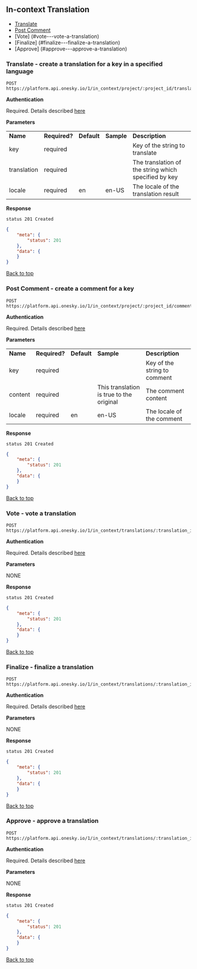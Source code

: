 ## In-context Translation
- [Translate](#translate---create-a-translation-for-a-key-in-a-specified-language)
- [Post Comment](#post-comment---create-a-comment-for-a-key)
- [Vote] (#vote---vote-a-translation)
- [Finalize] (#finalize---finalize-a-translation)
- [Approve] (#approve---approve-a-translation)


### Translate - create a translation for a key in a specified language

    POST https://platform.api.onesky.io/1/in_context/project/:project_id/translate

**Authentication**

Required. Details described [here](/README.md#authentication)

**Parameters**

<table>
    <tr>
        <td><strong>Name</strong></td>
        <td><strong>Required?</strong></td>
        <td><strong>Default</strong></td>
        <td><strong>Sample</strong></td>
        <td><strong>Description</strong></td>
    </tr>
    <tr>
        <td>key</td>
        <td>required</td>
        <td></td>
        <td></td>
        <td>Key of the string to translate</td>
    </tr>
    <tr>
        <td>translation</td>
        <td>required</td>
        <td></td>
        <td></td>
        <td>The translation of the string which specified by key</td>
    </tr>
    <tr>
        <td>locale</td>
        <td>required</td>
        <td>en</td>
        <td>en-US</td>
        <td>The locale of the translation result</td>
    </tr>
</table>

**Response**

```
status 201 Created
```
``` json
{
    "meta": {
        "status": 201
    },
    "data": {
    }
}
```

[Back to top](#in-context-translation)

### Post Comment - create a comment for a key

    POST https://platform.api.onesky.io/1/in_context/project/:project_id/comment

**Authentication**

Required. Details described [here](/README.md#authentication)

**Parameters**

<table>
    <tr>
        <td><strong>Name</strong></td>
        <td><strong>Required?</strong></td>
        <td><strong>Default</strong></td>
        <td><strong>Sample</strong></td>
        <td><strong>Description</strong></td>
    </tr>
    <tr>
        <td>key</td>
        <td>required</td>
        <td></td>
        <td></td>
        <td>Key of the string to comment</td>
    </tr>
    <tr>
        <td>content</td>
        <td>required</td>
        <td></td>
        <td>This translation is true to the original</td>
        <td>The comment content</td>
    </tr>
    <tr>
        <td>locale</td>
        <td>required</td>
        <td>en</td>
        <td>en-US</td>
        <td>The locale of the comment</td>
    </tr>
</table>

**Response**

```
status 201 Created
```
``` json
{
    "meta": {
        "status": 201
    },
    "data": {
    }
}
```
[Back to top](#in-context-translation)

### Vote - vote a translation

    POST https://platform.api.onesky.io/1/in_context/translations/:translation_id/vote

**Authentication**

Required. Details described [here](/README.md#authentication)

**Parameters**

NONE

**Response**

```
status 201 Created
```
``` json
{
    "meta": {
        "status": 201
    },
    "data": {
    }
}
```
[Back to top](#in-context-translation)

### Finalize - finalize a translation

    POST https://platform.api.onesky.io/1/in_context/translations/:translation_id/finalize

**Authentication**

Required. Details described [here](/README.md#authentication)

**Parameters**

NONE

**Response**

```
status 201 Created
```
``` json
{
    "meta": {
        "status": 201
    },
    "data": {
    }
}
```
[Back to top](#in-context-translation)

### Approve - approve a translation

    POST https://platform.api.onesky.io/1/in_context/translations/:translation_id/approve

**Authentication**

Required. Details described [here](/README.md#authentication)

**Parameters**

NONE

**Response**

```
status 201 Created
```
``` json
{
    "meta": {
        "status": 201
    },
    "data": {
    }
}
```
[Back to top](#in-context-translation)
